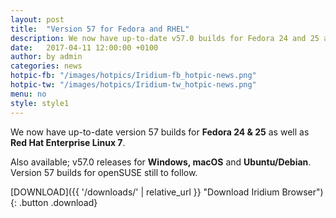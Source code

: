 ```yaml
---
layout: post
title:  "Version 57 for Fedora and RHEL"
description: We now have up-to-date v57.0 builds for Fedora 24 and 25 as well as Red Hat Enterprise Linux 7
date:   2017-04-11 12:00:00 +0100
author:	by admin
categories: news
hotpic-fb: "/images/hotpics/Iridium-fb_hotpic-news.png"
hotpic-tw: "/images/hotpics/Iridium-tw_hotpic-news.png"
menu: no
style: style1
---
```


We now have up-to-date version 57 builds for **Fedora 24 & 25** as well as **Red Hat Enterprise Linux 7**.     
<!--break-->
Also available; v57.0 releases for **Windows, macOS** and **Ubuntu/Debian**.      
Version 57 builds for openSUSE still to follow.
 
[DOWNLOAD]({{ '/downloads/' | relative_url }} "Download Iridium Browser"){: .button .download}     
